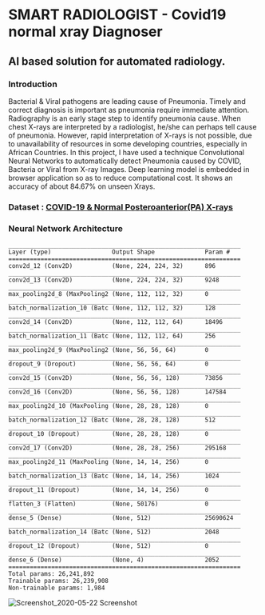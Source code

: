 # SMART RADIOLOGIST - Covid19 normal xray Diagnoser
## AI based solution for automated radiology.
### Introduction
Bacterial & Viral pathogens are leading cause of Pneumonia. Timely and correct diagnosis is important as pneumonia require immediate attention. Radiography
is an early stage step to identify pneumonia cause. When chest X-rays are interpreted
by a radiologist, he/she can perhaps tell cause of pneumonia. However, rapid interpretation of
X-rays is not possible, due to unavailability of resources in some developing countries,
especially in African Countries.
In this project, I have used a technique Convolutional Neural Networks to automatically detect Pneumonia caused by COVID, Bacteria or Viral from X-ray Images. Deep learning model is embedded in browser application so as to reduce computational cost.
It shows an accuracy of about 84.67% on unseen Xrays.

### Dataset : [COVID-19 & Normal Posteroanterior(PA) X-rays](https://www.kaggle.com/tarandeep97/covid19-normal-posteroanteriorpa-xrays)

### Neural Network Architecture 

```Model: "sequential_3"
_________________________________________________________________
Layer (type)                 Output Shape              Param #   
=================================================================
conv2d_12 (Conv2D)           (None, 224, 224, 32)      896       
_________________________________________________________________
conv2d_13 (Conv2D)           (None, 224, 224, 32)      9248      
_________________________________________________________________
max_pooling2d_8 (MaxPooling2 (None, 112, 112, 32)      0         
_________________________________________________________________
batch_normalization_10 (Batc (None, 112, 112, 32)      128       
_________________________________________________________________
conv2d_14 (Conv2D)           (None, 112, 112, 64)      18496     
_________________________________________________________________
batch_normalization_11 (Batc (None, 112, 112, 64)      256       
_________________________________________________________________
max_pooling2d_9 (MaxPooling2 (None, 56, 56, 64)        0         
_________________________________________________________________
dropout_9 (Dropout)          (None, 56, 56, 64)        0         
_________________________________________________________________
conv2d_15 (Conv2D)           (None, 56, 56, 128)       73856     
_________________________________________________________________
conv2d_16 (Conv2D)           (None, 56, 56, 128)       147584    
_________________________________________________________________
max_pooling2d_10 (MaxPooling (None, 28, 28, 128)       0         
_________________________________________________________________
batch_normalization_12 (Batc (None, 28, 28, 128)       512       
_________________________________________________________________
dropout_10 (Dropout)         (None, 28, 28, 128)       0         
_________________________________________________________________
conv2d_17 (Conv2D)           (None, 28, 28, 256)       295168    
_________________________________________________________________
max_pooling2d_11 (MaxPooling (None, 14, 14, 256)       0         
_________________________________________________________________
batch_normalization_13 (Batc (None, 14, 14, 256)       1024      
_________________________________________________________________
dropout_11 (Dropout)         (None, 14, 14, 256)       0         
_________________________________________________________________
flatten_3 (Flatten)          (None, 50176)             0         
_________________________________________________________________
dense_5 (Dense)              (None, 512)               25690624  
_________________________________________________________________
batch_normalization_14 (Batc (None, 512)               2048      
_________________________________________________________________
dropout_12 (Dropout)         (None, 512)               0         
_________________________________________________________________
dense_6 (Dense)              (None, 4)                 2052      
=================================================================
Total params: 26,241,892
Trainable params: 26,239,908
Non-trainable params: 1,984
```

![Screenshot_2020-05-22 Screenshot](https://user-images.githubusercontent.com/28994081/82685730-4e2d0700-9c72-11ea-9710-e015e956456d.png)
